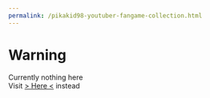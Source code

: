 ```yaml
---
permalink: /pikakid98-youtuber-fangame-collection.html
---
```


# Warning
Currently nothing here
\
Visit [> Here <](https://pikakid98games.wordpress.com/pikakid98youtuberfangamecollection) instead